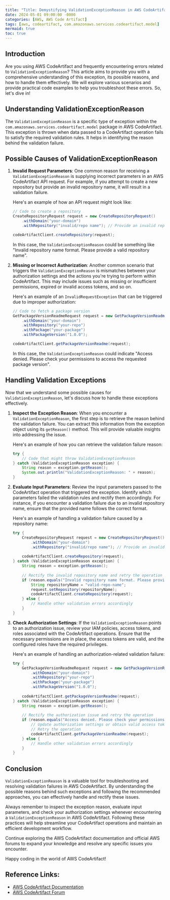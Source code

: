 ```yaml
---
title: "Title: Demystifying ValidationExceptionReason in AWS CodeArtifact"
date: 2024-05-01 09:00:00 -0000
categories: [AWS, AWS Code Artifact]
tags: [aws, codeartifact, com.amazonaws.services.codeartifact.model]
mermaid: true
toc: true
---
```



Introduction
-------------

Are you using AWS CodeArtifact and frequently encountering errors related to `ValidationExceptionReason`? This article aims to provide you with a comprehensive understanding of this exception, its possible reasons, and how to handle them effectively. We will explore various scenarios and provide practical code examples to help you troubleshoot these errors. So, let's dive in!

Understanding ValidationExceptionReason
-----------------------------------------

The `ValidationExceptionReason` is a specific type of exception within the `com.amazonaws.services.codeartifact.model` package in AWS CodeArtifact. This exception is thrown when data passed to a CodeArtifact operation fails to satisfy the required validation rules. It helps in identifying the reason behind the validation failure.

Possible Causes of ValidationExceptionReason
--------------------------------------------

1. **Invalid Request Parameters**: One common reason for receiving a `ValidationExceptionReason` is supplying incorrect parameters in an AWS CodeArtifact API request. For example, if you attempt to create a new repository but provide an invalid repository name, it will result in a validation failure.

   Here's an example of how an API request might look like:

   ```java
   // Code to create a repository
   CreateRepositoryRequest request = new CreateRepositoryRequest()
       .withDomain("your-domain")
       .withRepository("invalid/repo name"); // Provide an invalid repository name
   
   codeArtifactClient.createRepository(request);
   ```

   In this case, the `ValidationExceptionReason` could be something like "Invalid repository name format. Please provide a valid repository name".

2. **Missing or Incorrect Authorization**: Another common scenario that triggers the `ValidationExceptionReason` is mismatches between your authorization settings and the actions you're trying to perform within CodeArtifact. This may include issues such as missing or insufficient permissions, expired or invalid access tokens, and so on.

   Here's an example of an `InvalidRequestException` that can be triggered due to improper authorization:

   ```java
   // Code to fetch a package version
   GetPackageVersionReadmeRequest request = new GetPackageVersionReadmeRequest()
       .withDomain("your-domain")
       .withRepository("your-repo")
       .withPackage("your-package")
       .withPackageVersion("1.0.0");
   
   codeArtifactClient.getPackageVersionReadme(request);
   ```

   In this case, the `ValidationExceptionReason` could indicate "Access denied. Please check your permissions to access the requested package version".

Handling Validation Exceptions
------------------------------

Now that we understand some possible causes for `ValidationExceptionReason`, let's discuss how to handle these exceptions effectively.

1. **Inspect the Exception Reason**: When you encounter a `ValidationExceptionReason`, the first step is to retrieve the reason behind the validation failure. You can extract this information from the exception object using its `getReason()` method. This will provide valuable insights into addressing the issue.

   Here's an example of how you can retrieve the validation failure reason:

   ```java
   try {
       // Code that might throw ValidationExceptionReason
   } catch (ValidationExceptionReason exception) {
       String reason = exception.getReason();
       System.out.println("ValidationExceptionReason: " + reason);
   }
   ```

2. **Evaluate Input Parameters**: Review the input parameters passed to the CodeArtifact operation that triggered the exception. Identify which parameters failed the validation rules and rectify them accordingly. For instance, if you encounter a validation failure due to an invalid repository name, ensure that the provided name follows the correct format.

   Here's an example of handling a validation failure caused by a repository name:

   ```java
   try {
       CreateRepositoryRequest request = new CreateRepositoryRequest()
           .withDomain("your-domain")
           .withRepository("invalid/repo name"); // Provide an invalid repository name
       
       codeArtifactClient.createRepository(request);
   } catch (ValidationExceptionReason exception) {
       String reason = exception.getReason();
       
       // Rectify the invalid repository name and retry the operation
       if (reason.equals("Invalid repository name format. Please provide a valid repository name")) {
           String repositoryName = "valid-repo-name";
           request.setRepository(repositoryName);
           codeArtifactClient.createRepository(request);
       } else {
           // Handle other validation errors accordingly
       }
   }
   ```

3. **Check Authorization Settings**: If the `ValidationExceptionReason` points to an authorization issue, review your IAM policies, access tokens, and roles associated with the CodeArtifact operations. Ensure that the necessary permissions are in place, the access tokens are valid, and the configured roles have the required privileges.

   Here's an example of handling an authorization-related validation failure:

   ```java
   try {
       GetPackageVersionReadmeRequest request = new GetPackageVersionReadmeRequest()
           .withDomain("your-domain")
           .withRepository("your-repo")
           .withPackage("your-package")
           .withPackageVersion("1.0.0");
       
       codeArtifactClient.getPackageVersionReadme(request);
   } catch (ValidationExceptionReason exception) {
       String reason = exception.getReason();
       
       // Rectify the authorization issue and retry the operation
       if (reason.equals("Access denied. Please check your permissions to access the requested package version")) {
           // Update authorization settings or obtain valid access token
           // Retry the operation
           codeArtifactClient.getPackageVersionReadme(request);
       } else {
           // Handle other validation errors accordingly
       }
   }
   ```

Conclusion
-----------

`ValidationExceptionReason` is a valuable tool for troubleshooting and resolving validation failures in AWS CodeArtifact. By understanding the possible reasons behind such exceptions and following the recommended approaches, you can effectively handle and rectify these issues.

Always remember to inspect the exception reason, evaluate input parameters, and check your authorization settings whenever encountering a `ValidationExceptionReason` in AWS CodeArtifact. Following these practices will help streamline your CodeArtifact operations and maintain an efficient development workflow.

Continue exploring the AWS CodeArtifact documentation and official AWS forums to expand your knowledge and resolve any specific issues you encounter.

Happy coding in the world of AWS CodeArtifact!

Reference Links:
----------------

- [AWS CodeArtifact Documentation](https://docs.aws.amazon.com/codeartifact/latest/APIReference/Welcome.html)
- [AWS CodeArtifact Forum](https://forums.aws.amazon.com/forum.jspa?forumID=396)